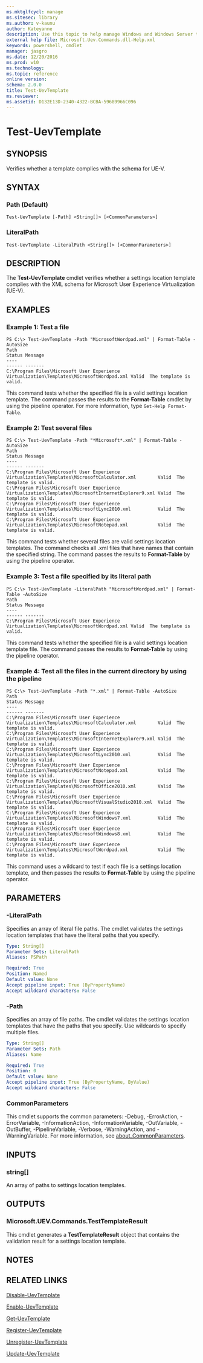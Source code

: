 ```yaml
---
ms.mktglfcycl: manage
ms.sitesec: library
ms.author: v-kaunu
author: Kateyanne
description: Use this topic to help manage Windows and Windows Server technologies with Windows PowerShell.
external help file: Microsoft.Uev.Commands.dll-Help.xml
keywords: powershell, cmdlet
manager: jasgro
ms.date: 12/20/2016
ms.prod: w10
ms.technology: 
ms.topic: reference
online version: 
schema: 2.0.0
title: Test-UevTemplate
ms.reviewer:
ms.assetid: D132E13D-2340-4322-BCBA-59689966C096
---
```


# Test-UevTemplate

## SYNOPSIS
Verifies whether a template complies with the schema for UE-V.

## SYNTAX

### Path (Default)
```
Test-UevTemplate [-Path] <String[]> [<CommonParameters>]
```

### LiteralPath
```
Test-UevTemplate -LiteralPath <String[]> [<CommonParameters>]
```

## DESCRIPTION
The **Test-UevTemplate** cmdlet verifies whether a settings location template complies with the XML schema for Microsoft User Experience Virtualization (UE-V).

## EXAMPLES

### Example 1: Test a file
```
PS C:\> Test-UevTemplate -Path "MicrosoftWordpad.xml" | Format-Table -AutoSize
Path                                                                                     Status Message
----                                                                                     ------ -------
C:\Program Files\Microsoft User Experience Virtualization\Templates\MicrosoftWordpad.xml Valid  The template is valid.
```

This command tests whether the specified file is a valid settings location template.
The command passes the results to the **Format-Table** cmdlet by using the pipeline operator.
For more information, type `Get-Help Format-Table`.

### Example 2: Test several files
```
PS C:\> Test-UevTemplate -Path "*Microsoft*.xml" | Format-Table -AutoSize
Path                                                                                               Status Message
----                                                                                               ------ -------
C:\Program Files\Microsoft User Experience Virtualization\Templates\MicrosoftCalculator.xml        Valid  The template is valid.
C:\Program Files\Microsoft User Experience Virtualization\Templates\MicrosoftInternetExplorer9.xml Valid  The template is valid.
C:\Program Files\Microsoft User Experience Virtualization\Templates\MicrosoftLync2010.xml          Valid  The template is valid.
C:\Program Files\Microsoft User Experience Virtualization\Templates\MicrosoftNotepad.xml           Valid  The template is valid.
```

This command tests whether several files are valid settings location templates.
The command checks all .xml files that have names that contain the specified string.
The command passes the results to **Format-Table** by using the pipeline operator.

### Example 3: Test a file specified by its literal path
```
PS C:\> Test-UevTemplate -LiteralPath "MicrosoftWordpad.xml" | Format-Table -AutoSize
Path                                                                                     Status Message
----                                                                                     ------ -------
C:\Program Files\Microsoft User Experience Virtualization\Templates\MicrosoftWordpad.xml Valid  The template is valid.
```

This command tests whether the specified file is a valid settings location template file.
The command passes the results to **Format-Table** by using the pipeline operator.

### Example 4: Test all the files in the current directory by using the pipeline
```
PS C:\> Test-UevTemplate -Path "*.xml" | Format-Table -AutoSize
Path                                                                                               Status Message
----                                                                                               ------ -------
C:\Program Files\Microsoft User Experience Virtualization\Templates\MicrosoftCalculator.xml        Valid  The template is valid.
C:\Program Files\Microsoft User Experience Virtualization\Templates\MicrosoftInternetExplorer9.xml Valid  The template is valid.
C:\Program Files\Microsoft User Experience Virtualization\Templates\MicrosoftLync2010.xml          Valid  The template is valid.
C:\Program Files\Microsoft User Experience Virtualization\Templates\MicrosoftNotepad.xml           Valid  The template is valid.
C:\Program Files\Microsoft User Experience Virtualization\Templates\MicrosoftOffice2010.xml        Valid  The template is valid.
C:\Program Files\Microsoft User Experience Virtualization\Templates\MicrosoftVisualStudio2010.xml  Valid  The template is valid.
C:\Program Files\Microsoft User Experience Virtualization\Templates\MicrosoftWindows7.xml          Valid  The template is valid.
C:\Program Files\Microsoft User Experience Virtualization\Templates\MicrosoftWindows8.xml          Valid  The template is valid.
C:\Program Files\Microsoft User Experience Virtualization\Templates\MicrosoftWordpad.xml           Valid  The template is valid.
```

This command uses a wildcard to test if each file is a settings location template, and then passes the results to **Format-Table** by using the pipeline operator.

## PARAMETERS

### -LiteralPath
Specifies an array of literal file paths.
The cmdlet validates the settings location templates that have the literal paths that you specify.

```yaml
Type: String[]
Parameter Sets: LiteralPath
Aliases: PSPath

Required: True
Position: Named
Default value: None
Accept pipeline input: True (ByPropertyName)
Accept wildcard characters: False
```

### -Path
Specifies an array of file paths.
The cmdlet validates the settings location templates that have the paths that you specify.
Use wildcards to specify multiple files.

```yaml
Type: String[]
Parameter Sets: Path
Aliases: Name

Required: True
Position: 0
Default value: None
Accept pipeline input: True (ByPropertyName, ByValue)
Accept wildcard characters: False
```

### CommonParameters
This cmdlet supports the common parameters: -Debug, -ErrorAction, -ErrorVariable, -InformationAction, -InformationVariable, -OutVariable, -OutBuffer, -PipelineVariable, -Verbose, -WarningAction, and -WarningVariable. For more information, see [about_CommonParameters](https://go.microsoft.com/fwlink/?LinkID=113216).

## INPUTS

### string[]
An array of paths to settings location templates.

## OUTPUTS

### Microsoft.UEV.Commands.TestTemplateResult
This cmdlet generates a **TestTemplateResult** object that contains the validation result for a settings location template.

## NOTES

## RELATED LINKS

[Disable-UevTemplate](./Disable-UevTemplate.md)

[Enable-UevTemplate](./Enable-UevTemplate.md)

[Get-UevTemplate](./Get-UevTemplate.md)

[Register-UevTemplate](./Register-UevTemplate.md)

[Unregister-UevTemplate](./Unregister-UevTemplate.md)

[Update-UevTemplate](./Update-UevTemplate.md)

